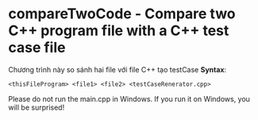 # compareTwoCode - Compare two C++ program file with a C++ test case file
Chương trình này so sánh hai file với file C++ tạo testCase
**Syntax**: 
```
<thisFileProgram> <file1> <file2> <testCaseRenerator.cpp>
```
Please do not run the main.cpp in Windows. If you run it on Windows, you will be surprised!
